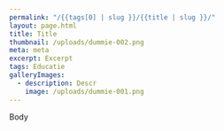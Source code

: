 ```yaml
---
permalink: "/{{tags[0] | slug }}/{{title | slug }}/"
layout: page.html
title: Title
thumbnail: /uploads/dummie-002.png
meta: meta
excerpt: Excerpt
tags: Educatie
galleryImages:
  - description: Descr
    image: /uploads/dummie-001.png
---
```

Body
